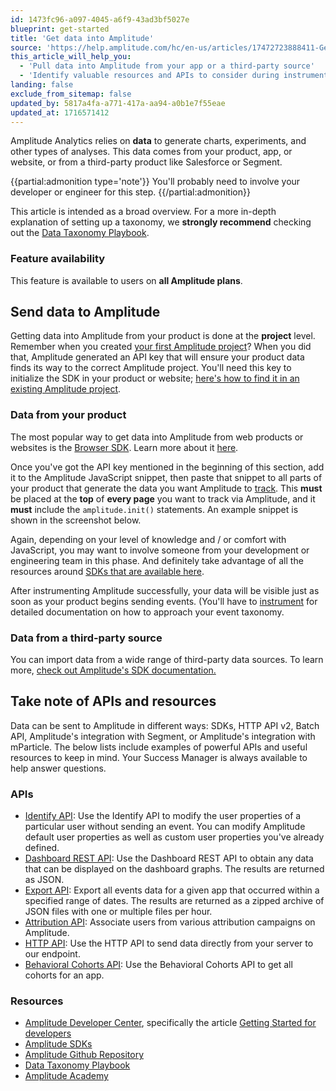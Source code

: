 ```yaml
---
id: 1473fc96-a097-4045-a6f9-43ad3bf5027e
blueprint: get-started
title: 'Get data into Amplitude'
source: 'https://help.amplitude.com/hc/en-us/articles/17472723888411-Get-data-into-Amplitude'
this_article_will_help_you:
  - 'Pull data into Amplitude from your app or a third-party source'
  - 'Identify valuable resources and APIs to consider during instrumentation'
landing: false
exclude_from_sitemap: false
updated_by: 5817a4fa-a771-417a-aa94-a0b1e7f55eae
updated_at: 1716571412
---
```

Amplitude Analytics relies on **data** to generate charts, experiments, and other types of analyses. This data comes from your product, app, or website, or from a third-party product like Salesforce or Segment.

{{partial:admonition type='note'}}
You'll probably need to involve your developer or engineer for this step.
{{/partial:admonition}}

This article is intended as a broad overview. For a more in-depth explanation of setting up a taxonomy, we **strongly recommend** checking out the [Data Taxonomy Playbook](/docs/data/data-planning-playbook). 

### Feature availability

This feature is available to users on **all Amplitude plans**.

## Send data to Amplitude

Getting data into Amplitude from your product is done at the **project** level. Remember when you created [your first Amplitude project](/docs/get-started/create-project)? When you did that, Amplitude generated an API key that will ensure your product data finds its way to the correct Amplitude project. You'll need this key to initialize the SDK in your product or website; [here's how to find it in an existing Amplitude project](/docs/admin/account-management/manage-orgs-projects).

### Data from your product

The most popular way to get data into Amplitude from web products or websites is the [Browser SDK](https://www.docs.developers.amplitude.com/data/sdks/browser-2/). Learn more about it [here](https://www.docs.developers.amplitude.com/data/sdks/sdk-quickstart/#initialize-the-library).

Once you've got the API key mentioned in the beginning of this section, add it to the Amplitude JavaScript snippet, then paste that snippet to all parts of your product that generate the data you want Amplitude to [track](/docs/data/create-tracking-plan). This **must** be placed at the **top** of **every page** you want to track via Amplitude, and it **must** include the `amplitude.init()` statements. An example snippet is shown in the screenshot below.

Again, depending on your level of knowledge and / or comfort with JavaScript, you may want to involve someone from your development or engineering team in this phase. And definitely take advantage of all the resources around [SDKs that are available here](https://www.docs.developers.amplitude.com/data/sdks/).

After instrumenting Amplitude successfully, your data will be visible just as soon as your product begins sending events. (You'll have to [instrument](/docs/data/data-planning-playbook) for detailed documentation on how to approach your event taxonomy.

### Data from a third-party source

You can import data from a wide range of third-party data sources. To learn more, [check out Amplitude's SDK documentation.](https://www.docs.developers.amplitude.com/data/sdks/)

## Take note of APIs and resources

Data can be sent to Amplitude in different ways: SDKs, HTTP API v2, Batch API, Amplitude's integration with Segment, or Amplitude's integration with mParticle. The below lists include examples of powerful APIs and useful resources to keep in mind. Your Success Manager is always available to help answer questions.

### APIs

* [Identify API](https://www.docs.developers.amplitude.com/analytics/apis/identify-api/): Use the Identify API to modify the user properties of a particular user without sending an event. You can modify Amplitude default user properties as well as custom user properties you've already defined.
* [Dashboard REST API](https://www.docs.developers.amplitude.com/analytics/apis/dashboard-rest-api/): Use the Dashboard REST API to obtain any data that can be displayed on the dashboard graphs. The results are returned as JSON.
* [Export API](https://www.docs.developers.amplitude.com/analytics/apis/export-api/): Export all events data for a given app that occurred within a specified range of dates. The results are returned as a zipped archive of JSON files with one or multiple files per hour.
* [Attribution API](https://www.docs.developers.amplitude.com/analytics/apis/attribution-api/): Associate users from various attribution campaigns on Amplitude.
* [HTTP API](https://www.docs.developers.amplitude.com/analytics/apis/http-v2-api/): Use the HTTP API to send data directly from your server to our endpoint.
* [Behavioral Cohorts API](https://www.docs.developers.amplitude.com/analytics/apis/behavioral-cohorts-api/): Use the Behavioral Cohorts API to get all cohorts for an app.

### Resources

* [Amplitude Developer Center](https://www.docs.developers.amplitude.com/), specifically the article [Getting Started for developers](https://www.docs.developers.amplitude.com/getting-started/)
* [Amplitude SDKs](https://www.docs.developers.amplitude.com/data/sources/)
* [Amplitude Github Repository](https://github.com/amplitude?page=1)
* [Data Taxonomy Playbook](/docs/data/data-planning-playbook)
* [Amplitude Academy](https://academy.amplitude.com/)